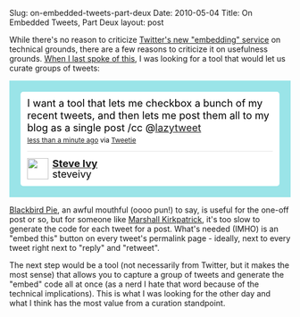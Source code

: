 Slug: on-embedded-tweets-part-deux
Date: 2010-05-04
Title: On Embedded Tweets, Part Deux
layout: post

While there's no reason to criticize [Twitter's new "embedding" service](http://www.monkinetic.com/2010/05/embedded-tweets-arent-relax.html) on technical grounds, there are a few reasons to criticize it on usefulness grounds. [When I last spoke of this](http://twitter.com/steveivy/status/12476592489), I was looking for a tool that would let us curate groups of tweets:

<!-- http://twitter.com/steveivy/status/12476592489 --> <style type='text/css'>.bbpBox{background:url(http://s.twimg.com/a/1272915588/images/themes/theme1/bg.png) #9ae4e8;padding:20px;}p.bbpTweet{background:#fff;padding:10px 12px 10px 12px;margin:0;min-height:48px;color:#000;font-size:18px !important;line-height:22px;-moz-border-radius:5px;-webkit-border-radius:5px}p.bbpTweet span.metadata{display:block;width:100%;clear:both;margin-top:8px;padding-top:12px;height:40px;border-top:1px solid #fff;border-top:1px solid #e6e6e6}p.bbpTweet span.metadata span.author{line-height:19px}p.bbpTweet span.metadata span.author img{float:left;margin:0 7px 0 0px;width:38px;height:38px}p.bbpTweet a:hover{text-decoration:underline}p.bbpTweet span.timestamp{font-size:12px;display:block}</style> <div class='bbpBox'><p class='bbpTweet'>I want a tool that lets me checkbox a bunch of my recent tweets, and then lets me post them all to my blog as a single post /cc @<a class="tweet-url username" href="http://twitter.com/lazytweet" rel="nofollow">lazytweet</a><span class='timestamp'><a title='Mon Apr 19 21:22:43 +0000 2010' href='http://twitter.com/steveivy/status/12476592489'>less than a minute ago</a> via <a href="http://www.atebits.com/" rel="nofollow">Tweetie</a></span><span class='metadata'><span class='author'><a href='http://twitter.com/steveivy'><img src='http://a3.twimg.com/profile_images/539247583/Photo_206_normal.jpg' /></a><strong><a href='http://twitter.com/steveivy'>Steve Ivy</a></strong><br/>steveivy</span></span></p></div> <!-- end of tweet -->

[Blackbird Pie](http://media.twitter.com/blackbird-pie/), an awful mouthful (oooo pun!) to say, is useful for the one-off post or so, but for someone like [Marshall Kirkpatrick](http://twitter.com/marshallk), it's too slow to generate the code for each tweet for a post. What's needed (IMHO) is an "embed this" button on every tweet's permalink page - ideally, next to every tweet right next to "reply" and "retweet".

The next step would be a tool (not necessarily from Twitter, but it makes the most sense) that allows you to capture a group of tweets and generate the "embed" code all at once (as  a nerd I hate that word because of the technical implications). This is what I was looking for the other day and what I think has the most value from a curation standpoint.
